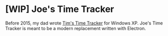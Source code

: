 # [WIP] Joe's Time Tracker

Before 2015, my dad wrote [Tim's Time Tracker](https://github.com/tkoop/timstimetracker/) for Windows XP. Joe's Time Tracker is meant to be a modern replacement written with Electron.
